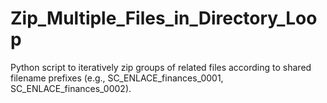 # Zip_Multiple_Files_in_Directory_Loop
Python script to iteratively zip groups of related files according to shared filename prefixes (e.g., SC_ENLACE_finances_0001, SC_ENLACE_finances_0002).
